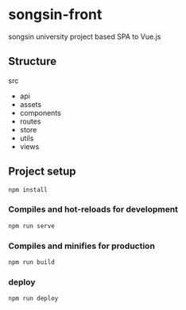 # songsin-front

songsin university project based SPA to Vue.js

## Structure

src
  - api
  - assets
  - components
  - routes
  - store
  - utils
  - views
  

## Project setup
```
npm install
```

### Compiles and hot-reloads for development
```
npm run serve
```

### Compiles and minifies for production
```
npm run build
```

### deploy
```
npm run deploy
```

